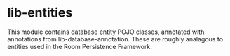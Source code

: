 # lib-entities

This module contains database entity POJO classes, annotated with
annotations from lib-database-annotation. These are roughly analagous
to entities used in the Room Persistence Framework.
